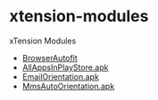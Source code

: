 xtension-modules
================

xTension Modules

- [BrowserAutofit](https://github.com/KDGDev/xtension-modules/raw/master/BrowserAutofit.apk)
- [AllAppsInPlayStore.apk](https://github.com/KDGDev/xtension-modules/raw/master/AllAppsInPlayStore.apk)
- [EmailOrientation.apk](https://github.com/KDGDev/xtension-modules/raw/master/EmailOrientation.apk?raw=true)
- [MmsAutoOrientation.apk](https://github.com/KDGDev/xtension-modules/raw/master/MmsAutoOrientation.apk?raw=true)
